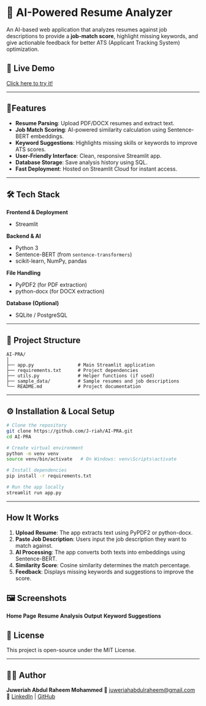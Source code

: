 # 🧠 AI-Powered Resume Analyzer

An AI-based web application that analyzes resumes against job descriptions to provide a **job-match score**, highlight missing keywords, and give actionable feedback for better ATS (Applicant Tracking System) optimization.

## 🚀 Live Demo
[Click here to try it!](https://ai-pra.streamlit.app/)

---

## 📌Features

* **Resume Parsing**: Upload PDF/DOCX resumes and extract text.
* **Job Match Scoring**: AI-powered similarity calculation using Sentence-BERT embeddings.
* **Keyword Suggestions**: Highlights missing skills or keywords to improve ATS scores.
* **User-Friendly Interface**: Clean, responsive Streamlit app.
* **Database Storage**: Save analysis history using SQL.
* **Fast Deployment**: Hosted on Streamlit Cloud for instant access.

---

## 🛠️ Tech Stack

**Frontend & Deployment**

* Streamlit

**Backend & AI**

* Python 3
* Sentence-BERT (from `sentence-transformers`)
* scikit-learn, NumPy, pandas

**File Handling**

* PyPDF2 (for PDF extraction)
* python-docx (for DOCX extraction)

**Database (Optional)**

* SQLite / PostgreSQL

---

## 📂 Project Structure

```
AI-PRA/
│
├── app.py                # Main Streamlit application
├── requirements.txt      # Project dependencies
├── utils.py              # Helper functions (if used)
├── sample_data/          # Sample resumes and job descriptions
└── README.md             # Project documentation
```

---

## ⚙️ Installation & Local Setup

```bash
# Clone the repository
git clone https://github.com/J-riah/AI-PRA.git
cd AI-PRA

# Create virtual environment
python -m venv venv
source venv/bin/activate   # On Windows: venv\Scripts\activate

# Install dependencies
pip install -r requirements.txt

# Run the app locally
streamlit run app.py
```

---

## How It Works

1. **Upload Resume**: The app extracts text using PyPDF2 or python-docx.
2. **Paste Job Description**: Users input the job description they want to match against.
3. **AI Processing**: The app converts both texts into embeddings using Sentence-BERT.
4. **Similarity Score**: Cosine similarity determines the match percentage.
5. **Feedback**: Displays missing keywords and suggestions to improve the score.

## 🖼️ Screenshots

**Home Page**
**Resume Analysis Output**
**Keyword Suggestions**


## 📜 License
This project is open-source under the MIT License.

---

## 👩‍💻 Author
**Juweriah Abdul Raheem Mohammed**
📧 [juweriahabdulraheem@gmail.com](mailto:juweriahabdulraheem@gmail.com)
🔗 [LinkedIn](https://www.linkedin.com/in/juweriahabdulraheem) | [GitHub](https://github.com/J-riah)
